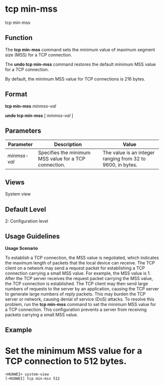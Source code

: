 tcp min-mss
===========

tcp min-mss

Function
--------



The **tcp min-mss** command sets the minimum value of maximum segment size (MSS) for a TCP connection.

The **undo tcp min-mss** command restores the default minimum MSS value for a TCP connection.



By default, the minimum MSS value for TCP connections is 216 bytes.


Format
------

**tcp min-mss** *minmss-val*

**undo tcp min-mss** [ *minmss-val* ]


Parameters
----------

| Parameter | Description | Value |
| --- | --- | --- |
| *minmss-val* | Specifies the minimum MSS value for a TCP connection. | The value is an integer ranging from 32 to 9600, in bytes. |



Views
-----

System view


Default Level
-------------

2: Configuration level


Usage Guidelines
----------------

**Usage Scenario**



To establish a TCP connection, the MSS value is negotiated, which indicates the maximum length of packets that the local device can receive. The TCP client on a network may send a request packet for establishing a TCP connection carrying a small MSS value. For example, the MSS value is 1. After the TCP server receives the request packet carrying the MSS value, the TCP connection is established. The TCP client may then send large numbers of requests to the server by an application, causing the TCP server to generate large numbers of reply packets. This may burden the TCP server or network, causing denial of service (DoS) attacks. To resolve this problem, run the **tcp min-mss** command to set the minimum MSS value for a TCP connection. This configuration prevents a server from receiving packets carrying a small MSS value.




Example
-------

# Set the minimum MSS value for a TCP connection to 512 bytes.
```
<HUAWEI> system-view
[~HUAWEI] tcp min-mss 512

```